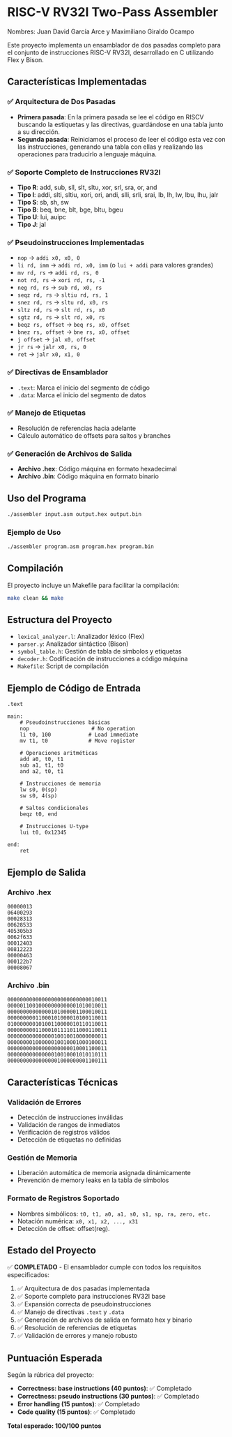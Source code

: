 # RISC-V RV32I Two-Pass Assembler

Nombres: Juan David García Arce y Maximiliano Giraldo Ocampo

Este proyecto implementa un ensamblador de dos pasadas completo para el conjunto de instrucciones RISC-V RV32I, desarrollado en C utilizando Flex y Bison.

## Características Implementadas

### ✅ Arquitectura de Dos Pasadas
- **Primera pasada**: En la primera pasada se lee el código en RISCV buscando la estiquetas y las directivas, guardándose en una tabla junto a su dirección.
- **Segunda pasada**: Reiniciamos el proceso de leer el código esta vez con las instrucciones, generando una tabla con ellas y realizando las operaciones para traducirlo a lenguaje máquina.

### ✅ Soporte Completo de Instrucciones RV32I
- **Tipo R**: add, sub, sll, slt, sltu, xor, srl, sra, or, and
- **Tipo I**: addi, slti, sltiu, xori, ori, andi, slli, srli, srai, lb, lh, lw, lbu, lhu, jalr
- **Tipo S**: sb, sh, sw
- **Tipo B**: beq, bne, blt, bge, bltu, bgeu
- **Tipo U**: lui, auipc
- **Tipo J**: jal

### ✅ Pseudoinstrucciones Implementadas
- `nop` → `addi x0, x0, 0`
- `li rd, imm` → `addi rd, x0, imm` (o `lui + addi` para valores grandes)
- `mv rd, rs` → `addi rd, rs, 0`
- `not rd, rs` → `xori rd, rs, -1`
- `neg rd, rs` → `sub rd, x0, rs`
- `seqz rd, rs` → `sltiu rd, rs, 1`
- `snez rd, rs` → `sltu rd, x0, rs`
- `sltz rd, rs` → `slt rd, rs, x0`
- `sgtz rd, rs` → `slt rd, x0, rs`
- `beqz rs, offset` → `beq rs, x0, offset`
- `bnez rs, offset` → `bne rs, x0, offset`
- `j offset` → `jal x0, offset`
- `jr rs` → `jalr x0, rs, 0`
- `ret` → `jalr x0, x1, 0`

### ✅ Directivas de Ensamblador
- `.text`: Marca el inicio del segmento de código
- `.data`: Marca el inicio del segmento de datos

### ✅ Manejo de Etiquetas
- Resolución de referencias hacia adelante
- Cálculo automático de offsets para saltos y branches

### ✅ Generación de Archivos de Salida
- **Archivo .hex**: Código máquina en formato hexadecimal
- **Archivo .bin**: Código máquina en formato binario

## Uso del Programa

```bash
./assembler input.asm output.hex output.bin
```

### Ejemplo de Uso
```bash
./assembler program.asm program.hex program.bin
```

## Compilación

El proyecto incluye un Makefile para facilitar la compilación:

```bash
make clean && make
```

## Estructura del Proyecto

- `lexical_analyzer.l`: Analizador léxico (Flex)
- `parser.y`: Analizador sintáctico (Bison)
- `symbol_table.h`: Gestión de tabla de símbolos y etiquetas
- `decoder.h`: Codificación de instrucciones a código máquina
- `Makefile`: Script de compilación

## Ejemplo de Código de Entrada

```assembly
.text

main:
    # Pseudoinstrucciones básicas
    nop                    # No operation
    li t0, 100            # Load immediate
    mv t1, t0             # Move register
    
    # Operaciones aritméticas
    add a0, t0, t1
    sub a1, t1, t0
    and a2, t0, t1
    
    # Instrucciones de memoria
    lw s0, 0(sp)
    sw s0, 4(sp)
    
    # Saltos condicionales
    beqz t0, end
    
    # Instrucciones U-type
    lui t0, 0x12345
    
end:
    ret
```

## Ejemplo de Salida

### Archivo .hex
```
00000013
06400293
00028313
00628533
405305b3
0062f633
00012403
00812223
00000463
000122b7
00008067

```

### Archivo .bin
```
00000000000000000000000000010011
00000110010000000000001010010011
00000000000000101000001100010011
00000000011000101000010100110011
01000000010100110000010110110011
00000000011000101111011000110011
00000000000000010010010000000011
00000000100000010010001000100011
00000000000000000000010001100011
00000000000000010010001010110111
00000000000000001000000001100111

```

## Características Técnicas

### Validación de Errores
- Detección de instrucciones inválidas
- Validación de rangos de inmediatos
- Verificación de registros válidos
- Detección de etiquetas no definidas

### Gestión de Memoria
- Liberación automática de memoria asignada dinámicamente
- Prevención de memory leaks en la tabla de símbolos

### Formato de Registros Soportado
- Nombres simbólicos: `t0, t1, a0, a1, s0, s1, sp, ra, zero, etc.`
- Notación numérica: `x0, x1, x2, ..., x31`
- Detección de offset: offset(reg).

## Estado del Proyecto

✅ **COMPLETADO** - El ensamblador cumple con todos los requisitos especificados:

1. ✅ Arquitectura de dos pasadas implementada
2. ✅ Soporte completo para instrucciones RV32I base
3. ✅ Expansión correcta de pseudoinstrucciones
4. ✅ Manejo de directivas `.text` y `.data`
5. ✅ Generación de archivos de salida en formato hex y binario
6. ✅ Resolución de referencias de etiquetas
7. ✅ Validación de errores y manejo robusto

## Puntuación Esperada

Según la rúbrica del proyecto:
- **Correctness: base instructions (40 puntos)**: ✅ Completado
- **Correctness: pseudo instructions (30 puntos)**: ✅ Completado  
- **Error handling (15 puntos)**: ✅ Completado
- **Code quality (15 puntos)**: ✅ Completado

**Total esperado: 100/100 puntos**

